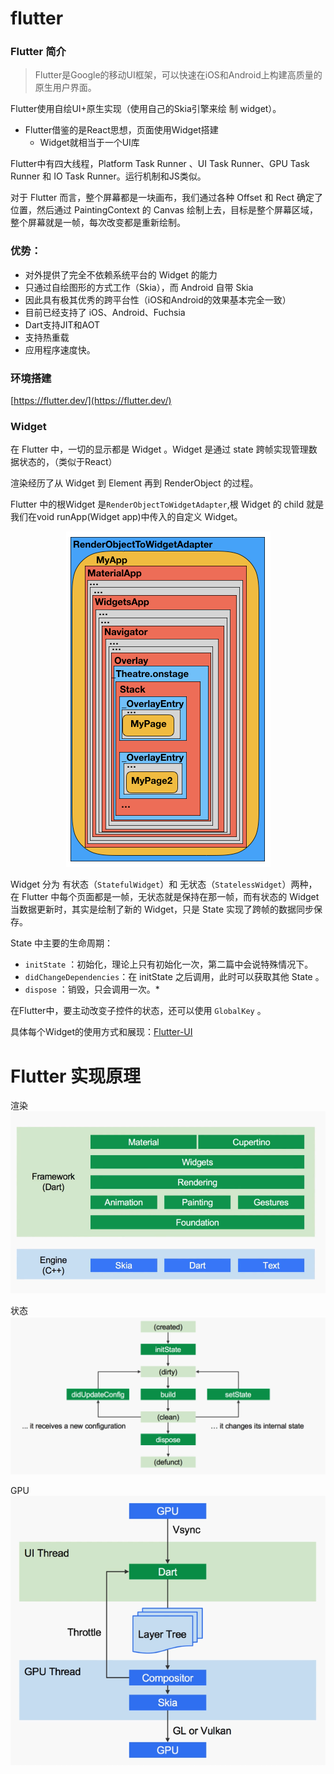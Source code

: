 # flutter

### Flutter 简介

> Flutter是Google的移动UI框架，可以快速在iOS和Android上构建高质量的原生用户界面。

Flutter使用自绘UI+原生实现（使用自己的Skia引擎来绘 制 widget）。
* Flutter借鉴的是React思想，页面使用Widget搭建
  * Widget就相当于一个UI库

Flutter中有四⼤线程，Platform Task Runner 、UI Task Runner、GPU Task Runner 和 IO Task Runner。运行机制和JS类似。

对于 Flutter ⽽⾔，整个屏幕都是⼀块画布，我们通过各种 Offset 和 Rect 确定了位置，然后通过 PaintingContext 的 Canvas 绘制上去，⽬标是整个屏幕区域，整个屏幕就是⼀帧，每次改变都是重新绘制。
 
### 优势：
* 对外提供了完全不依赖系统平台的 Widget 的能力
* 只通过自绘图形的方式工作（Skia），而 Android 自带 Skia
* 因此具有极其优秀的跨平台性（iOS和Android的效果基本完全一致）
* 目前已经支持了 iOS、Android、Fuchsia
* Dart支持JIT和AOT
* 支持热重载
* 应用程序速度快。

### 环境搭建
[https://flutter.dev/](https://flutter.dev/)

### Widget

在 Flutter 中，⼀切的显示都是 Widget 。Widget 是通过 state 跨帧实现管理数据状态的，（类似于React）

渲染经历了从 Widget 到 Element 再到 RenderObject 的过程。

Flutter 中的根Widget 是`RenderObjectToWidgetAdapter`,根 Widget 的 child 就是我们在void runApp(Widget app)中传入的自定义 Widget。

<div align=center>

![widget](/md/img/widget.png)

</div>


Widget 分为 有状态（`StatefulWidget`）和 ⽆状态（`StatelessWidget`）两种，在 Flutter 中每个⻚⾯都是⼀帧，⽆状态就是保持在那⼀帧，⽽有状态的 Widget 当数据更新时，其实是绘制了新的 Widget，只是 State 实现了跨帧的数据同步保存。

State 中主要的生命周期：
* `initState` ：初始化，理论上只有初始化⼀次，第⼆篇中会说特殊情况下。
* `didChangeDependencies`：在 initState 之后调⽤，此时可以获取其他 State 。
* `dispose` ：销毁，只会调⽤⼀次。*

在Flutter中，要主动改变⼦控件的状态，还可以使⽤ `GlobalKey` 。


具体每个Widget的使用方式和展现：[Flutter-UI](https://github.com/zhongmeizhi/flutter-UI)


# Flutter 实现原理

渲染
![渲染](/md/img/flutter_render.png)

状态
![状态](/md/img/flutter_state.png)

GPU
![GPU](/md/img/flutter_GPU.png)

